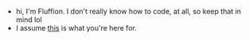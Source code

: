 - hi, I'm Fluffion. I don't really know how to code, at all, so keep that in mind lol
- I assume <a href="https://www.fluff.zip">this</a> is what you're here for.

